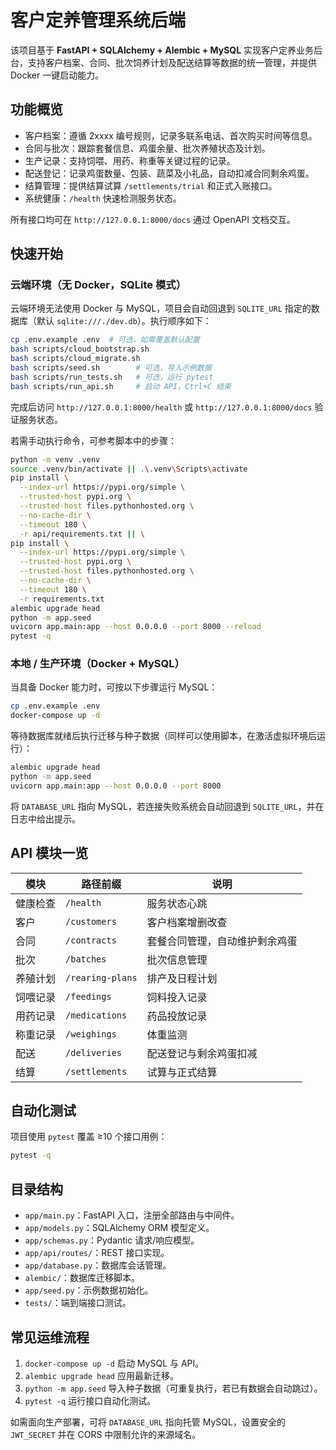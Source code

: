 # 客户定养管理系统后端

该项目基于 **FastAPI + SQLAlchemy + Alembic + MySQL** 实现客户定养业务后台，支持客户档案、合同、批次饲养计划及配送结算等数据的统一管理，并提供 Docker 一键启动能力。

## 功能概览
- 客户档案：遵循 2xxxx 编号规则，记录多联系电话、首次购买时间等信息。
- 合同与批次：跟踪套餐信息、鸡蛋余量、批次养殖状态及计划。
- 生产记录：支持饲喂、用药、称重等关键过程的记录。
- 配送登记：记录鸡蛋数量、包装、蔬菜及小礼品，自动扣减合同剩余鸡蛋。
- 结算管理：提供结算试算 `/settlements/trial` 和正式入账接口。
- 系统健康：`/health` 快速检测服务状态。

所有接口均可在 `http://127.0.0.1:8000/docs` 通过 OpenAPI 文档交互。

## 快速开始

### 云端环境（无 Docker，SQLite 模式）
云端环境无法使用 Docker 与 MySQL，项目会自动回退到 `SQLITE_URL` 指定的数据库（默认 `sqlite:///./dev.db`）。执行顺序如下：

```bash
cp .env.example .env  # 可选，如需覆盖默认配置
bash scripts/cloud_bootstrap.sh
bash scripts/cloud_migrate.sh
bash scripts/seed.sh        # 可选，导入示例数据
bash scripts/run_tests.sh   # 可选，运行 pytest
bash scripts/run_api.sh     # 启动 API，Ctrl+C 结束
```

完成后访问 `http://127.0.0.1:8000/health` 或 `http://127.0.0.1:8000/docs` 验证服务状态。

若需手动执行命令，可参考脚本中的步骤：

```bash
python -m venv .venv
source .venv/bin/activate || .\.venv\Scripts\activate
pip install \
  --index-url https://pypi.org/simple \
  --trusted-host pypi.org \
  --trusted-host files.pythonhosted.org \
  --no-cache-dir \
  --timeout 180 \
  -r api/requirements.txt || \
pip install \
  --index-url https://pypi.org/simple \
  --trusted-host pypi.org \
  --trusted-host files.pythonhosted.org \
  --no-cache-dir \
  --timeout 180 \
  -r requirements.txt
alembic upgrade head
python -m app.seed
uvicorn app.main:app --host 0.0.0.0 --port 8000 --reload
pytest -q
```

### 本地 / 生产环境（Docker + MySQL）
当具备 Docker 能力时，可按以下步骤运行 MySQL：

```bash
cp .env.example .env
docker-compose up -d
```

等待数据库就绪后执行迁移与种子数据（同样可以使用脚本，在激活虚拟环境后运行）：

```bash
alembic upgrade head
python -m app.seed
uvicorn app.main:app --host 0.0.0.0 --port 8000
```

将 `DATABASE_URL` 指向 MySQL，若连接失败系统会自动回退到 `SQLITE_URL`，并在日志中给出提示。

## API 模块一览
| 模块 | 路径前缀 | 说明 |
| --- | --- | --- |
| 健康检查 | `/health` | 服务状态心跳 |
| 客户 | `/customers` | 客户档案增删改查 |
| 合同 | `/contracts` | 套餐合同管理，自动维护剩余鸡蛋 |
| 批次 | `/batches` | 批次信息管理 |
| 养殖计划 | `/rearing-plans` | 排产及日程计划 |
| 饲喂记录 | `/feedings` | 饲料投入记录 |
| 用药记录 | `/medications` | 药品投放记录 |
| 称重记录 | `/weighings` | 体重监测 |
| 配送 | `/deliveries` | 配送登记与剩余鸡蛋扣减 |
| 结算 | `/settlements` | 试算与正式结算 |

## 自动化测试
项目使用 `pytest` 覆盖 ≥10 个接口用例：

```bash
pytest -q
```

## 目录结构
- `app/main.py`：FastAPI 入口，注册全部路由与中间件。
- `app/models.py`：SQLAlchemy ORM 模型定义。
- `app/schemas.py`：Pydantic 请求/响应模型。
- `app/api/routes/`：REST 接口实现。
- `app/database.py`：数据库会话管理。
- `alembic/`：数据库迁移脚本。
- `app/seed.py`：示例数据初始化。
- `tests/`：端到端接口测试。

## 常见运维流程
1. `docker-compose up -d` 启动 MySQL 与 API。
2. `alembic upgrade head` 应用最新迁移。
3. `python -m app.seed` 导入种子数据（可重复执行，若已有数据会自动跳过）。
4. `pytest -q` 运行接口自动化测试。

如需面向生产部署，可将 `DATABASE_URL` 指向托管 MySQL，设置安全的 `JWT_SECRET` 并在 CORS 中限制允许的来源域名。
